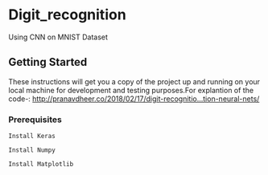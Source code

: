 # Digit_recognition
Using CNN on MNIST Dataset


## Getting Started

These instructions will get you a copy of the project up and running on your local machine for development and testing purposes.For explantion of the code-: http://pranavdheer.co/2018/02/17/digit-recognitio…tion-neural-nets/

### Prerequisites


```
Install Keras
```

```
Install Numpy
```
```
Install Matplotlib
```
